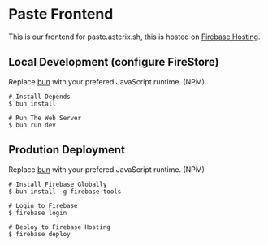 # Paste Frontend
This is our frontend for paste.asterix.sh, this is hosted on [Firebase Hosting](https://firebase.google.com/).

## Local Development (configure FireStore)
Replace [bun](https://bun.sh) with your prefered JavaScript runtime. (NPM)
```console
# Install Depends
$ bun install

# Run The Web Server
$ bun run dev
```

## Prodution Deployment
Replace [bun](https://bun.sh) with your prefered JavaScript runtime. (NPM)
```console
# Install Firebase Globally
$ bun install -g firebase-tools

# Login to Firebase
$ firebase login

# Deploy to Firebase Hosting
$ firebase deploy
```
